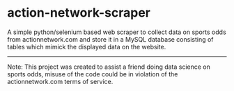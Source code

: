 # action-network-scraper
A simple python/selenium based web scraper to collect data on sports odds from actionnetwork.com and store it in a MySQL database consisting of tables which mimick the displayed data on the website.
_______________________________________________________________________________________________________________________________
Note: This project was created to assist a friend doing data science on sports odds, misuse of the code could be in violation of the actionnetwork.com terms of service.
